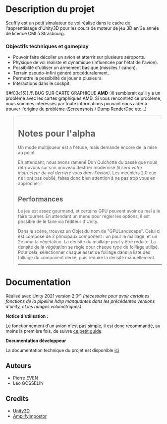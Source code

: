 
# Description du projet

Scuffly est un petit simulateur de vol réalisé dans le cadre de l'apprentissage d'Unity3D pour les cours de moteur de jeu 3D en 3e année de licence CMI à Strasbourg.

### Objectifs techniques et gameplay
- Pouvoir faire décoller un avion et atterrir sur plusieurs aéroports.
- Physique de vol réaliste et dynamique (influencée par l'état de l'avion).
- Possibilité d'utiliser un armement basique (missiles / canon).
- Terrain pseudo-infini généré procéduralement.
- Permettre la possibilité de jouer à plusieurs.
- Interactions dans le cockpit.

![#f03c15]( /!\ BUG SUR CARTE GRAPHIQUE **AMD** :)Il semblerait qu'il y a un problème avec les cartes graphiques AMD. Si vous rencontrez ce problème, nous sommes intéréssés par toute informations pouvant nous aider à trouver l'origine du problème (Screenshots / Dump RenderDoc etc...)

>____
># Notes pour l'alpha
>
>Un mode multijoueur est a l'étude, mais demande encore de la mise au point.
>
>En attendant, nous avons ramené Don Quichotte du passé que nous retrouvons sur son nouveau destrier modernisé *(il sera votre instructeur de vol derrière vous dans l'avion)*. Les meuniers 2.0 eux ne l'ont pas oublié, faites donc bien attention à ne pas trop vous en approcher !
>
>## Performances
>Le jeu est assez gourmand, et certains GPU peuvent avoir du mal à le faire tourner.
En attendant un menu pour régler les options, il est possible de le faire via l’éditeur d'Unity.
>
>Dans la scène, trouvez un Objet du nom de "GPULandscape". Celui ci est composé de 2 principaux component : un pour le maillage, et un 2e pour la végétation.
La densité du maillage peut y être réduite. La densité de la végétation se règle pour chaque type de folliage utilisé. Pour cela, sélectionner chaque asset de folliage dans la liste des folliage du component dédié, puis réduire la densité manuellement.
>___

# Documentation

Réalisé avec Unity 2021 version 2.0f1 *(nécessaire pour avoir certaines fonctions de la pipeline hdrp manquantes dans les précédentes versions d'unity, et les nuages volumétriques)*

**Notice d'utilisation :**

Le fonctionnement d'un avion n'est pas simple, il est donc recommandé, au moins la première fois, de suivre [ce petit guide](Doc/HowToFly.md).

**Documentation développeur**

La documentation technique du projet est disponible [ici](Doc/Doc.md)

## Auteurs

- Pierre EVEN
- Léo GOSSELIN

## Credits

- [Unity3D](https://unity3d.com/)
- [Amplifyimpostor](http://amplify.pt/unity/amplify-impostors/)
